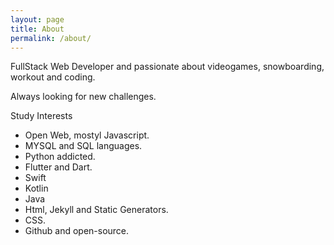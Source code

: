 ```yaml
---
layout: page
title: About
permalink: /about/
---
```


FullStack Web Developer and passionate about videogames, snowboarding, workout and coding.

Always looking for new challenges.

Study Interests
- Open Web, mostyl Javascript.
- MYSQL and SQL languages.
- Python addicted.
- Flutter and Dart.
- Swift 
- Kotlin
- Java
- Html, Jekyll and Static Generators.
- CSS.
- Github and open-source.
